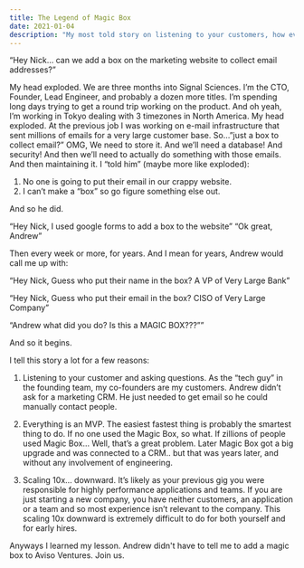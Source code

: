 ```yaml
---
title: The Legend of Magic Box
date: 2021-01-04
description: "My most told story on listening to your customers, how everything is an MVP, learning to scale 10x downward."
---
```


“Hey Nick… can we add a box on the marketing website to collect email addresses?”

My head exploded.  We are three months into Signal Sciences.  I’m the CTO, Founder, Lead Engineer, and probably a dozen more titles.  I’m spending long days trying to get a round trip working on the product. And oh yeah, I’m working in Tokyo dealing with 3 timezones in North America.  My head exploded.  At the previous job I was working on e-mail infrastructure that sent millions of emails for a very large customer base.   So…”just a box to collect email?” OMG,  We need to store it.  And we’ll need a database!  And security!  And then we’ll need to actually do something with those emails.   And then maintaining it.  I “told him” (maybe more like exploded):

1. No one is going to put their email in our crappy website.
2. I can’t make a “box” so go figure something else out.

And so he did.

“Hey Nick, I used google forms to add a box to the website”
“Ok great, Andrew”

Then every week or more, for years.  And I mean for years, Andrew would call me up with:

“Hey Nick, Guess who put their name in the box?  A VP of Very Large Bank”

“Hey Nick, Guess who put their email in the box?  CISO of Very Large Company”

“Andrew what did you do?  Is this a MAGIC BOX???””

And so it begins.

I tell this story a lot for a few reasons:

1.  Listening to your customer and asking questions. As the “tech guy” in the founding team,  my co-founders are my customers.  Andrew didn’t ask for a marketing CRM.  He just needed to get email so he could manually contact people.  

2. Everything is an MVP.  The easiest fastest thing is probably the smartest thing to do.   If no one used the Magic Box, so what.  If zillions of people used Magic Box… Well, that’s a great problem.  Later Magic Box got a big upgrade and was connected to a CRM.. but that was years later, and without any involvement of engineering.

3. Scaling 10x… downward.  It’s likely as your previous gig you were responsible for highly performance applications and teams.  If you are just starting a new company, you have neither customers, an application or a team and so most experience isn’t relevant to the company.  This scaling 10x downward is extremely difficult to do for both yourself and for early hires.

Anyways I learned my lesson.  Andrew didn't have to tell me to add a magic box to Aviso Ventures.  Join us.


